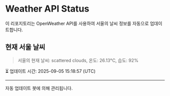 
# Weather API Status

이 리포지토리는 OpenWeather API를 사용하여 서울의 날씨 정보를 자동으로 업데이트합니다.

## 현재 서울 날씨
> 서울의 현재 날씨: scattered clouds, 온도: 26.13°C, 습도: 92%

⏳ 업데이트 시간: 2025-09-05 15:18:57 (UTC)

---
자동 업데이트 봇에 의해 관리됩니다.
